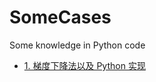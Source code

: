 # SomeCases
Some knowledge in Python code


- [1. 梯度下降法以及 Python 实现](https://blog.csdn.net/PursueLuo/article/details/144296272?spm=1001.2014.3001.5501)
